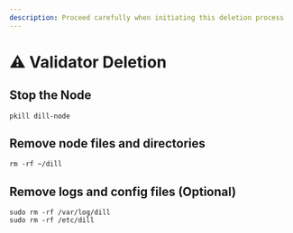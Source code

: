 ```yaml
---
description: Proceed carefully when initiating this deletion process
---
```


# ⚠️ Validator Deletion

## Stop the Node

```
pkill dill-node
```

## Remove node files and directories

```
rm -rf ~/dill
```

## Remove logs and config files (Optional)

```
sudo rm -rf /var/log/dill
sudo rm -rf /etc/dill
```
